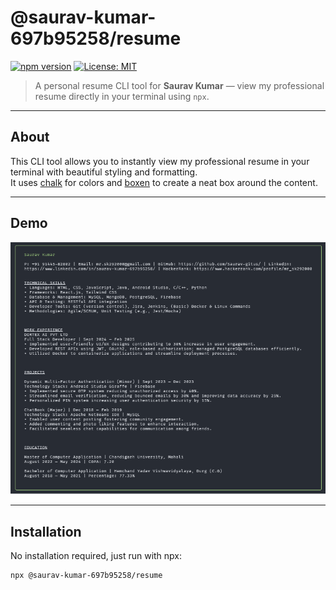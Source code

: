 # @saurav-kumar-697b95258/resume

[![npm version](https://img.shields.io/npm/v/@saurav-kumar-697b95258/resume.svg)](https://www.npmjs.com/package/@saurav-kumar-697b95258/resume)
[![License: MIT](https://img.shields.io/badge/License-MIT-green.svg)](https://opensource.org/licenses/MIT)

> A personal resume CLI tool for **Saurav Kumar** — view my professional resume directly in your terminal using `npx`.

---

## About

This CLI tool allows you to instantly view my professional resume in your terminal with beautiful styling and formatting.  
It uses [chalk](https://www.npmjs.com/package/chalk) for colors and [boxen](https://www.npmjs.com/package/boxen) to create a neat box around the content.

---

## Demo

![Resume CLI Demo](./screenshort.png)

---

## Installation

No installation required, just run with npx:

```bash
npx @saurav-kumar-697b95258/resume
```
